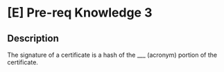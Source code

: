 # [E] Pre-req Knowledge 3

## Description

The signature of a certificate is a hash of the ___ (acronym) portion of the certificate.

